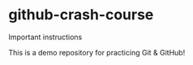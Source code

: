 # github-crash-course
Important instructions



This is a demo repository for practicing Git & GitHub!
